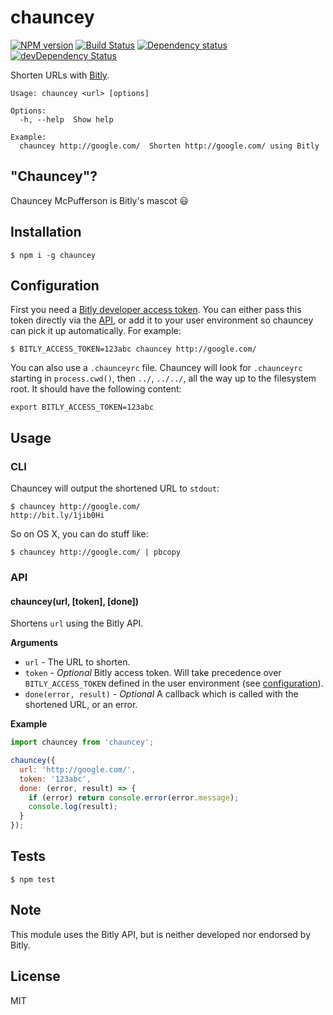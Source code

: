 # chauncey

[![NPM version](https://badge.fury.io/js/chauncey.svg)](http://badge.fury.io/js/chauncey)
[![Build Status](https://travis-ci.org/tanem/chauncey.png?branch=master)](https://travis-ci.org/tanem/chauncey)
[![Dependency status](https://david-dm.org/tanem/chauncey.svg)](https://david-dm.org/tanem/chauncey)
[![devDependency Status](https://david-dm.org/tanem/chauncey/dev-status.svg)](https://david-dm.org/tanem/chauncey#info=devDependencies)

Shorten URLs with [Bitly](https://bitly.com/).

```
Usage: chauncey <url> [options]

Options:
  -h, --help  Show help

Example:
  chauncey http://google.com/  Shorten http://google.com/ using Bitly
```

## "Chauncey"?

Chauncey McPufferson is Bitly's mascot :smiley:

## Installation

```
$ npm i -g chauncey
```

## Configuration

First you need a [Bitly developer access token](http://dev.bitly.com/authentication.html). You can either pass this token directly via the [API](#api), or add it to your user environment so chauncey can pick it up automatically. For example:

```
$ BITLY_ACCESS_TOKEN=123abc chauncey http://google.com/
```

You can also use a `.chaunceyrc` file. Chauncey will look for `.chaunceyrc` starting in `process.cwd()`, then `../`, `../../`, all the way up to the filesystem root. It should have the following content:

```
export BITLY_ACCESS_TOKEN=123abc
```

## Usage

### CLI

Chauncey will output the shortened URL to `stdout`:

```
$ chauncey http://google.com/
http://bit.ly/1jib0Hi
```

So on OS X, you can do stuff like:

```
$ chauncey http://google.com/ | pbcopy
```

### API

#### chauncey(url, [token], [done])

Shortens `url` using the Bitly API.

__Arguments__

* `url` - The URL to shorten.
* `token` - *Optional* Bitly access token. Will take precedence over `BITLY_ACCESS_TOKEN` defined in the user environment (see [configuration](#configuration)).
* `done(error, result)` - *Optional* A callback which is called with the shortened URL, or an error.

__Example__

```js
import chauncey from 'chauncey';

chauncey({
  url: 'http://google.com/',
  token: '123abc',
  done: (error, result) => {
    if (error) return console.error(error.message);
    console.log(result);
  }
});
```

## Tests

```
$ npm test
```

## Note

This module uses the Bitly API, but is neither developed nor endorsed by Bitly.

## License

MIT